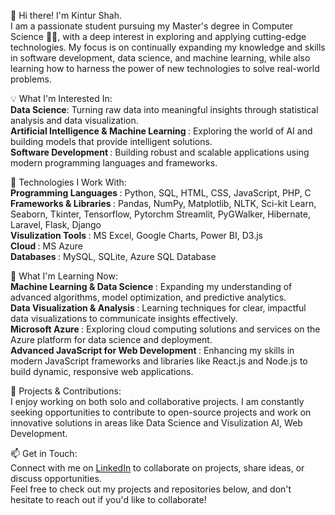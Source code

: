 👋 Hi there! I'm Kintur Shah. <br>
I am a passionate student pursuing my Master's degree in Computer Science 👨‍💻, with a deep interest in exploring and applying cutting-edge technologies. My focus is on continually expanding my knowledge and skills in software development, data science, and machine learning, while also learning how to harness the power of new technologies to solve real-world problems.

💡 What I'm Interested In: <br>
<b>Data Science</b>: Turning raw data into meaningful insights through statistical analysis and data visualization. <br>
<b>Artificial Intelligence & Machine Learning </b>: Exploring the world of AI and building models that provide intelligent solutions. <br>
<b> Software Development </b>: Building robust and scalable applications using modern programming languages and frameworks. <br>

🔧 Technologies I Work With: <br>
<b> Programming Languages </b>: Python, SQL, HTML, CSS, JavaScript, PHP, C <br>
<b> Frameworks & Libraries </b>: Pandas, NumPy, Matplotlib, NLTK, Sci-kit Learn, Seaborn, Tkinter, Tensorflow, Pytorchm Streamlit, PyGWalker, Hibernate, Laravel, Flask, Django <br>
<b> Visulization Tools </b>: MS Excel, Google Charts, Power BI, D3.js <br>
<b> Cloud </b>: MS Azure <br>
<b>Databases </b>: MySQL, SQLite, Azure SQL Database <br> 

🌱 What I'm Learning Now: <br>
<b>Machine Learning & Data Science </b>: Expanding my understanding of advanced algorithms, model optimization, and predictive analytics.  <br> 
<b> Data Visualization & Analysis </b>: Learning techniques for clear, impactful data visualizations to communicate insights effectively. <br> 
<b> Microsoft Azure </b>: Exploring cloud computing solutions and services on the Azure platform for data science and deployment. <br> 
<b>Advanced JavaScript for Web Development </b>: Enhancing my skills in modern JavaScript frameworks and libraries like React.js and Node.js to build dynamic, responsive web applications.  <br> 

🚀 Projects & Contributions: <br>
I enjoy working on both solo and collaborative projects. I am constantly seeking opportunities to contribute to open-source projects and work on innovative solutions in areas like Data Science and Visulization AI, Web Development.  <br> 

📫 Get in Touch: <br>
Connect with me on [LinkedIn]([url](https://www.linkedin.com/in/kintur-shah/)) to collaborate on projects, share ideas, or discuss opportunities.  <br> 
Feel free to check out my projects and repositories below, and don't hesitate to reach out if you'd like to collaborate!
